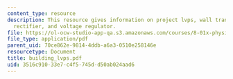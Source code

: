 ```yaml
---
content_type: resource
description: This resource gives information on project lvps, wall transformer, bridge
  rectifier, and voltage regulator.
file: https://ol-ocw-studio-app-qa.s3.amazonaws.com/courses/8-01x-physics-i-classical-mechanics-with-an-experimental-focus-fall-2002/3516c91033e7c4f5745dd50ab024aad6_building_lvps.pdf
file_type: application/pdf
parent_uid: 70ce862e-9814-4ddb-a6a3-0510e258146e
resourcetype: Document
title: building_lvps.pdf
uid: 3516c910-33e7-c4f5-745d-d50ab024aad6
---
```

